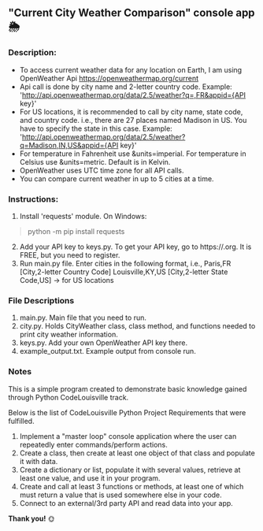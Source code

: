 ## "Current City Weather Comparison" console app :sun_behind_rain_cloud:
### Description:
- To access current weather data for any location on Earth, I am using OpenWeather Api https://openweathermap.org/current
- Api call is done by city name and 2-letter country code. Example: 'http://api.openweathermap.org/data/2.5/weather?q=,FR&appid={API key}'
- For US locations, it is recommended to call by city name, state code, and country code. i.e., there are 27 places named Madison in US.
You have to specify the state in this case. Example: 'http://api.openweathermap.org/data/2.5/weather?q=Madison,IN,US&appid={API key}'
- For temperature in Fahrenheit use &units=imperial. For temperature in Celsius use &units=metric. Default is in Kelvin.
- OpenWeather uses UTC time zone for all API calls.
- You can compare current weather in up to 5 cities at a time.

### Instructions:
1. Install 'requests' module. On Windows:
> python -m pip install requests
2. Add your API key to keys.py. To get your API key, go to https://.org. It is FREE, but you need to register.
3. Run main.py file. Enter cities in the following format, i.e.,
   Paris,FR [City,2-letter Country Code]
   Louisville,KY,US [City,2-letter State Code,US] -> for US locations

### File Descriptions
1. main.py. Main file that you need to run.
2. city.py. Holds CityWeather class, class method, and functions needed to print city weather information.
3. keys.py. Add your own OpenWeather API key there.
4. example_output.txt. Example output from console run.

### Notes
This is a simple program created to demonstrate basic knowledge gained through Python CodeLouisville track.

Below is the list of CodeLouisville Python Project Requirements that were fulfilled.
1. Implement a "master loop" console application where the user can repeatedly enter commands/perform actions.
2. Create a class, then create at least one object of that class and populate it with data.
3. Create a dictionary or list, populate it with several values, retrieve at least one value, and use it in your program.
4. Create and call at least 3 functions or methods, at least one of which must return a value that is used somewhere else in your code.
5. Connect to an external/3rd party API and read data into your app.

**Thank you!** :sun_with_face:

